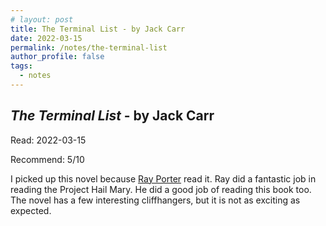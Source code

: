 ```yaml
---
# layout: post
title: The Terminal List - by Jack Carr
date: 2022-03-15
permalink: /notes/the-terminal-list
author_profile: false
tags:
  - notes
---
```


## *The Terminal List* - by Jack Carr

Read: 2022-03-15

Recommend: 5/10

I picked up this novel because [Ray Porter](https://en.wikipedia.org/wiki/Ray_Porter) read it. Ray did a fantastic job in reading the Project Hail Mary. He did a good job of reading this book too. The novel has a few interesting cliffhangers, but it is not as exciting as expected. 